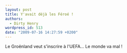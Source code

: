 ```yaml
---
layout: post
title: Y'avait déjà les Féroé !
authors:
  - Dirty Henry
wordpress_id: 513
date: "2009-07-16 14:27:59 +0200"
---
```


Le Groënland veut s'inscrire à l'UEFA… Le monde va mal !
